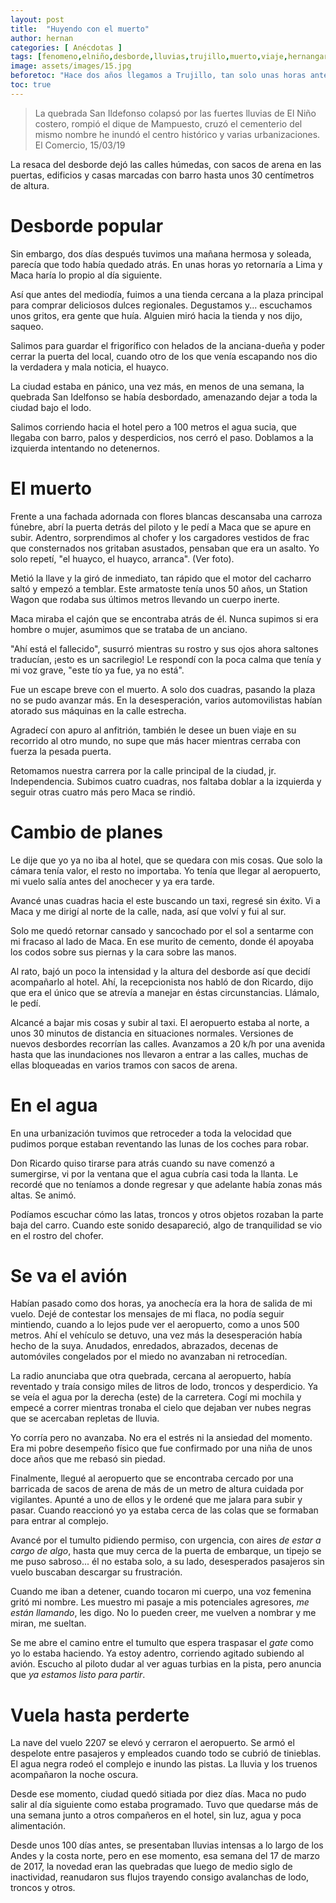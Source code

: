 ```yaml
---
layout: post
title:  "Huyendo con el muerto"
author: hernan
categories: [ Anécdotas ]
tags: [fenomeno,elniño,desborde,lluvias,trujillo,muerto,viaje,hernangarciaval]
image: assets/images/15.jpg
beforetoc: "Hace dos años llegamos a Trujillo, tan solo unas horas antes del huayco que daría inicio a toda la destrucción que traía el llamado Niño Costero en 2017."
toc: true
---
```

> La quebrada San Ildefonso colapsó por las fuertes lluvias de El Niño costero, rompió el dique de Mampuesto, cruzó el cementerio del mismo nombre he inundó el centro histórico y varias urbanizaciones. El Comercio, 15/03/19

La resaca del desborde dejó las calles húmedas, con sacos de arena en las puertas, edificios y casas marcadas con barro hasta unos 30 centímetros de altura.

# Desborde popular

Sin embargo, dos días después tuvimos una mañana hermosa y soleada, parecía que todo había quedado atrás. En unas horas yo retornaría a Lima y Maca haría lo propio al día siguiente.

Así que antes del mediodía, fuimos a una tienda cercana a la plaza principal para comprar deliciosos dulces regionales. Degustamos y... escuchamos unos gritos, era gente que huía. Alguien miró hacia la tienda y nos dijo, saqueo. 

Salimos para guardar el frigorífico con helados de la anciana-dueña y poder cerrar la puerta del local, cuando otro de los que venía escapando nos dio la verdadera y mala noticia, el huayco.

La ciudad estaba en pánico, una vez más, en menos de una semana, la quebrada San Idelfonso se había desbordado, amenazando dejar a toda la ciudad bajo el lodo. 

Salimos corriendo hacia el hotel pero a 100 metros el agua sucia, que llegaba con barro, palos y desperdicios, nos cerró el paso. Doblamos a la izquierda intentando no detenernos. 

# El muerto
Frente a una fachada adornada con flores blancas descansaba una carroza fúnebre, abrí la puerta detrás del piloto y le pedí a Maca que se apure en subir. Adentro, sorprendimos al chofer y los cargadores vestidos de frac que consternados nos gritaban asustados, pensaban que era un asalto. Yo solo repetí, "el huayco, el huayco, arranca". (Ver foto).  

Metió la llave y la giró de inmediato, tan rápido que el motor del cacharro saltó y empezó a temblar. Este armatoste tenía unos 50 años, un Station Wagon que rodaba sus últimos metros llevando un cuerpo inerte. 

Maca miraba el cajón que se encontraba atrás de él. Nunca supimos si era hombre o mujer, asumimos que se trataba de un anciano. 

"Ahí está el fallecido", susurró mientras su rostro y sus ojos ahora saltones traducían, ¡esto es un sacrilegio! Le respondí con la poca calma que tenía y mi voz grave, "este tío ya fue, ya no está". 

Fue un escape breve con el muerto. A solo dos cuadras, pasando la plaza no se pudo avanzar más. En la desesperación, varios automovilistas habían atorado sus máquinas en la calle estrecha. 

Agradecí con apuro al anfitrión, también le desee un buen viaje en su recorrido al otro mundo, no supe que más hacer mientras cerraba con fuerza la pesada puerta. 

Retomamos nuestra carrera por la calle principal de la ciudad, jr. Independencia. Subimos cuatro cuadras, nos faltaba doblar a la izquierda y seguir otras cuatro más pero Maca se rindió.

# Cambio de planes

Le dije que yo ya no iba al hotel, que se quedara con mis cosas. Que solo la cámara tenía valor, el resto no importaba. Yo tenía que llegar al aeropuerto, mi vuelo salía antes del anochecer y ya era tarde.

Avancé unas cuadras hacia el este buscando un taxi, regresé sin éxito. Vi a Maca y  me dirigí al norte de la calle, nada, así que volví y fui al sur. 

Solo me quedó retornar cansado y sancochado por el sol a sentarme con mi fracaso al lado de Maca. En ese murito de cemento, donde él apoyaba los codos sobre sus piernas y la cara sobre las manos. 

Al rato, bajó un poco la intensidad y la altura del desborde así que decidí acompañarlo al hotel. Ahí, la recepcionista nos habló de don Ricardo, dijo que era el único que se atrevía a manejar en éstas circunstancias. Llámalo, le pedí. 

Alcancé a bajar mis cosas y subir al taxi. El aeropuerto estaba al norte, a unos 30 minutos de distancia en situaciones normales. Versiones de nuevos desbordes recorrían las calles. Avanzamos a 20 k/h por una avenida hasta que las inundaciones nos llevaron a entrar a las calles, muchas de ellas bloqueadas en varios tramos con sacos de arena. 

# En el agua
En una urbanización tuvimos que retroceder a toda la velocidad que pudimos porque estaban reventando las lunas de los coches para robar. 

Don Ricardo quiso tirarse para atrás cuando su nave comenzó a sumergirse, vi por la ventana que el agua cubría casi toda la llanta. Le recordé que no teníamos a donde regresar y que adelante había zonas más altas. Se animó. 

Podíamos escuchar cómo las latas, troncos y otros objetos rozaban la parte baja del carro. Cuando este sonido desapareció, algo de tranquilidad se vio en el rostro del chofer. 

# Se va el avión

Habían pasado como dos horas, ya anochecía era la hora de salida de mi vuelo. Dejé de contestar los mensajes de mi flaca, no podía seguir mintiendo, cuando a lo lejos pude ver el aeropuerto, como a unos 500 metros. Ahí el vehículo se detuvo, una vez más la desesperación había hecho de la suya. Anudados, enredados, abrazados, decenas de automóviles congelados por el miedo no avanzaban ni retrocedían. 

La radio anunciaba que otra quebrada, cercana al aeropuerto, había reventado y traía consigo miles de litros de lodo, troncos y desperdicio. Ya se veía el agua por la derecha  (este) de la carretera. Cogí mi mochila y empecé a correr mientras tronaba el cielo que dejaban ver nubes negras que se acercaban repletas de lluvia. 

Yo corría pero no avanzaba. No era el estrés ni la ansiedad del momento. Era mi pobre desempeño físico que fue confirmado por una niña de unos doce años que me rebasó sin piedad.

Finalmente, llegué al aeropuerto que se encontraba cercado por una barricada  de sacos de arena de más de un metro de altura cuidada por vigilantes. Apunté a uno de ellos y le ordené que me jalara para subir y pasar. Cuando reaccionó yo ya estaba cerca de las colas que se formaban para entrar al complejo. 

Avancé por el tumulto pidiendo permiso, con urgencia, con aires *de estar a cargo de algo*, hasta que muy cerca de la puerta de embarque, un tipejo se me puso sabroso... él no estaba solo, a su lado, desesperados pasajeros sin vuelo buscaban descargar su frustración. 

Cuando me iban a detener, cuando tocaron mi cuerpo, una voz femenina gritó mi nombre. Les muestro mi pasaje a mis potenciales agresores, *me están llamando*, les digo. No lo pueden creer, me vuelven a nombrar y me miran, me sueltan. 

Se me abre el camino entre el tumulto que espera traspasar el *gate* como yo lo estaba haciendo. Ya estoy adentro, corriendo agitado subiendo al avión. Escucho al piloto dudar al ver aguas turbias en la pista, pero anuncia que *ya estamos listo para partir*. 

# Vuela hasta perderte
La nave del vuelo 2207 se elevó y cerraron el aeropuerto. Se armó el despelote entre pasajeros y empleados cuando todo se cubrió de tinieblas. El agua negra rodeó el complejo e inundo las pistas. La lluvia y los truenos acompañaron la noche oscura. 

Desde ese momento, ciudad quedó sitiada por diez días. Maca no pudo salir al día siguiente como estaba programado. Tuvo que quedarse más de una semana junto a otros compañeros en el hotel, sin luz, agua y poca alimentación. 

Desde unos 100 días antes, se presentaban lluvias intensas a lo largo de los Andes y la costa norte, pero en ese momento, esa semana del 17 de marzo de 2017, la novedad eran las quebradas que luego de medio siglo de inactividad, reanudaron sus flujos trayendo consigo avalanchas de lodo, troncos y otros. 
